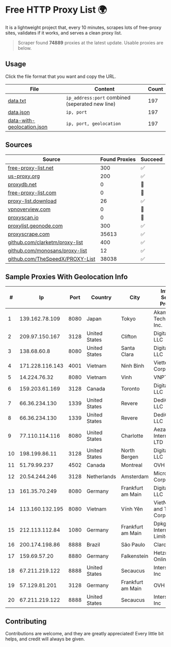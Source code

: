 
# Free HTTP Proxy List 🌍

It is a lightweight project that, every 10 minutes, scrapes lots of free-proxy sites, validates if it works, and serves a clean proxy list.


> Scraper found **74889** proxies at the latest update. Usable proxies are below.

## Usage

Click the file format that you want and copy the URL.


|File|Content|Count|
|----|-------|-----|
|[data.txt](https://raw.githubusercontent.com/themiralay/Proxy-List-World/master/data.txt)|`ip_address:port` combined (seperated new line)|197|
|[data.json](https://raw.githubusercontent.com/themiralay/Proxy-List-World/master/data.json)|`ip, port`|197|
|[data-with-geolocation.json](https://raw.githubusercontent.com/themiralay/Proxy-List-World/master/data-with-geolocation.json)|`ip, port, geolocation`|197|

## Sources

|Source|Found Proxies|Succeed|
|------|-------------|-------|
|[free-proxy-list.net](https://free-proxy-list.net)|300|✅|
|[us-proxy.org](https://www.us-proxy.org)|200|✅|
|[proxydb.net](http://proxydb.net)|0|🚫|
|[free-proxy-list.com](https://free-proxy-list.com/?page=&port=&type%5B%5D=http&type%5B%5D=https&up_time=0&search=Search)|0|🚫|
|[proxy-list.download](https://www.proxy-list.download/HTTP)|26|✅|
|[vpnoverview.com](https://vpnoverview.com/privacy/anonymous-browsing/free-proxy-servers)|0|🚫|
|[proxyscan.io](https://www.proxyscan.io)|0|🚫|
|[proxylist.geonode.com](https://proxylist.geonode.com/api/proxy-list?limit=300&page=1&sort_by=lastChecked&sort_type=desc&protocols=http,https)|300|✅|
|[proxyscrape.com](https://api.proxyscrape.com/v2/?request=displayproxies&protocol=http&timeout=10000&country=all&ssl=all&anonymity=all)|35613|✅|
|[github.com/clarketm/proxy-list](https://raw.githubusercontent.com/clarketm/proxy-list/master/proxy-list-raw.txt)|400|✅|
|[github.com/monosans/proxy-list](https://raw.githubusercontent.com/monosans/proxy-list/main/proxies/http.txt)|12|✅|
|[github.com/TheSpeedX/PROXY-List](https://raw.githubusercontent.com/TheSpeedX/PROXY-List/master/http.txt)|38038|✅|


## Sample Proxies With Geolocation Info

|#|Ip|Port|Country|City|Internet Service Provider|
|-|--|----|-------|----|-------------------------|
|1|139.162.78.109|8080|Japan|Tokyo|Akamai Technologies, Inc.|
|2|209.97.150.167|3128|United States|Clifton|DigitalOcean, LLC|
|3|138.68.60.8|8080|United States|Santa Clara|DigitalOcean, LLC|
|4|171.228.116.143|4001|Vietnam|Ninh Bình|Viettel Corporation|
|5|14.224.76.32|8080|Vietnam|Vinh|VNPT|
|6|159.203.61.169|3128|Canada|Toronto|DigitalOcean, LLC|
|7|66.36.234.130|1339|United States|Revere|DediOutlet, LLC|
|8|66.36.234.130|1339|United States|Revere|DediOutlet, LLC|
|9|77.110.114.116|8080|United States|Charlotte|Aeza International LTD|
|10|198.199.86.11|3128|United States|North Bergen|DigitalOcean, LLC|
|11|51.79.99.237|4502|Canada|Montreal|OVH SAS|
|12|20.54.244.246|3128|Netherlands|Amsterdam|Microsoft Corporation|
|13|161.35.70.249|8080|Germany|Frankfurt am Main|DigitalOcean, LLC|
|14|113.160.132.195|8080|Vietnam|Vĩnh Yên|VietNam Post and Telecom Corporation|
|15|212.113.112.84|1080|Germany|Frankfurt am Main|DpkgSoft International Limited|
|16|200.174.198.86|8888|Brazil|São Paulo|Claro S.A|
|17|159.69.57.20|8880|Germany|Falkenstein|Hetzner Online GmbH|
|18|67.211.219.122|8888|United States|Secaucus|Interserver, Inc|
|19|57.129.81.201|3128|Germany|Frankfurt am Main|OVH SAS|
|20|67.211.219.122|8888|United States|Secaucus|Interserver, Inc|



## Contributing

Contributions are welcome, and they are greatly appreciated! Every
little bit helps, and credit will always be given.

